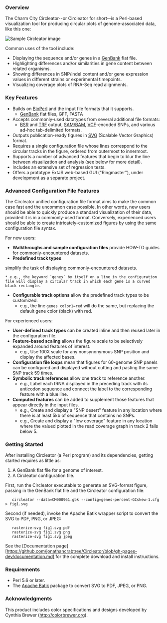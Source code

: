 ### Overview

The Charm City Circleator--or Circleator for short--is a Perl-based
visualization tool for producing circular plots of genome-associated
data, like this one:

![Sample Circleator image][sample image]

Common uses of the tool include:

* Displaying the sequence and/or genes in a [GenBank][] flat file.
* Highlighting differences and/or similarities in gene content between related organisms.
* Showing differences in SNP/indel content and/or gene expression values in different strains or experimental timepoints.
* Visualizing coverage plots of RNA-Seq read alignments.

[sample image]: https://github.com/jonathancrabtree/Circleator/blob/gh-pages-dev/images/CP002104-1-600.png?raw=true "Sample Circleator Image"
[genbank]: http://www.ncbi.nlm.nih.gov/genbank/

### Key Features

* Builds on [BioPerl][] and the input file formats that it supports.
  * [GenBank][] flat files, GFF, FASTA
* Accepts commonly-used datatypes from several additional file formats:
  * [BSR][] and [TRF][] output, [SAM/BAM][samtools], [VCF][vcftools]-encoded SNPs, and various ad-hoc tab-delimited formats.
* Outputs publication-ready figures in [SVG][] (Scalable Vector Graphics) format.
* Requires a single configuration file whose lines correspond to the circular tracks in the figure, ordered from outermost to innermost.
* Supports a number of advanced features that begin to blur the line between visualization and analysis (see below for more detail).
* Includes an extensive set of regression tests.
* Offers a prototype ExtJS web-based GUI ("Ringmaster"), under development as a separate project.

[bioperl]: http://www.bioperl.org
[svg]: http://www.w3.org/Graphics/SVG/
[bsr]: http://bsr.igs.umaryland.edu
[trf]: http://tandem.bu.edu/trf/trf.html
[samtools]: http://samtools.sourceforge.net
[vcftools]: http://vcftools.sourceforge.net

### Advanced Configuration File Features

The Circleator unified configuration file format aims to make the common case fast
and the uncommon case possible. In other words, new users should be able to quickly 
produce a standard visualization of their data, provided it is in a commonly-used
format. Conversely, experienced users should be able to create intricately-customized 
figures by using the same configuration file syntax.

For new users:
  * **Walkthroughs and sample configuration files** provide HOW-TO guides for commonly-encountered datasets.
  * **Predefined track types** 

simplify the task of displaying commonly-encountered datasets.

    * e.g., the keyword `genes` by itself on a line in the configuration file will display a circular track in which each gene is a curved black rectangle.
  * **Configurable track options** allow the predefined track types to be customized.
    * e.g., the line `genes color1=red` will do the same, but replacing the default gene color (black) with red.

For experienced users:
  * **User-defined track types** can be created inline and then reused later in the configuration file.
  * **Feature-based scaling** allows the figure scale to be selectively expanded around features of interest.
    * e.g., Use 100X scale for any nonsynonymous SNP position and display the affected bases.
  * **Configuration file loops** mean that figures for 60-genome SNP panels can be configured and displayed without cutting and pasting the same SNP track 59 times.
  * **Symbolic track references** allow one track to reference another.
    * e.g., Label each tRNA displayed in the preceding track with its anticodon sequence and connect the label to the corresponding feature with a blue line.
  * **Computed features** can be added to supplement those features that appear directly in the input files.
    * e.g., Create and display a "SNP desert" feature in any location where there is at least 5kb of sequence that contains no SNPs.
    * e.g., Create and display a "low coverage" feature in any location where the valued plotted in the read coverage graph in track 2 falls below 5.

### Getting Started

After installing Circleator (a Perl program) and its dependencies, getting started requires as little as:

1. A GenBank flat file for a genome of interest.
2. A Circleator configuration file.

First, run the Circleator executable to generate an SVG-format figure, passing in the GenBank flat file and the Circleator configuration file:

       circleator --data=CM000961.gbk --config=genes-percent-GCskew-1.cfg > fig1.svg

Second (if needed), invoke the Apache Batik wrapper script to convert the SVG to PDF, PNG, or JPEG:

       rasterize-svg fig1.svg pdf
       rasterize-svg fig1.svg png
       rasterize-svg fig1.svg jpeg

See the [Documentation page][https://github.com/jonathancrabtree/Circleator/blob/gh-pages-dev/documentation.md] for the complete download and install instructions.

### Requirements

* Perl 5.6 or later.
* The [Apache Batik][batik] package to convert SVG to PDF, JPEG, or PNG.

[batik]: http://xmlgraphics.apache.org/batik/

### Acknowledgments

This product includes color specifications and designs developed by Cynthia Brewer (<http://colorbrewer.org>).
